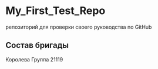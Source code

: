 # My_First_Test_Repo
репозиторий для проверки своего руководства по GitHub

## Состав бригады

Королева
Группа 21119
